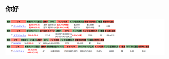 ## 你好

![愿你我屎拉的通](https://raw.githubusercontent.com/xxfttkx/splatoon_SalmonRun_weapons/main/output.png)
